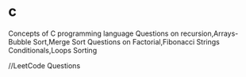 # c
Concepts of C programming language
Questions on recursion,Arrays-Bubble Sort,Merge Sort
Questions on Factorial,Fibonacci
Strings
Conditionals,Loops
Sorting

//LeetCode Questions
